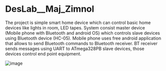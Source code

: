 # DesLab__Maj_Zimnol
The project is simple smart home device which can control basic home devices like lights in 
room, LED tapes. System consist master device (Mobile phone with Bluetooth and android OS) which 
controls slave devices using Bluetooth device (HC-05).
Mobile phone uses free android application that allows to send Bluetooth commands to 
Bluetooth receiver. BT receiver sends messages using UART to ATmega328PB slave devices, those 
devices control end point equipment.


![image](https://user-images.githubusercontent.com/38226349/157454824-dcdb6dda-b1c1-45e0-822b-b4a5e823d92e.png)
